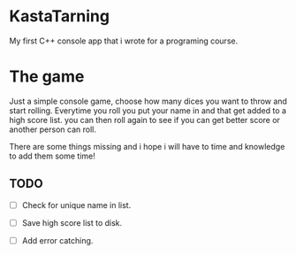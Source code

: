 # KastaTarning
My first C++ console app that i wrote for a programing course.

# The game

Just a simple console game, choose how many dices you want to throw and start rolling.
Everytime you roll you put your name in and that get added to a high score list.
you can then roll again to see if you can get better score or another person can roll.

There are some things missing and i hope i will have to time and knowledge to add them some time!

## TODO

* [ ] Check for unique name in list.
* [ ] Save high score list to disk.
* [ ] Add error catching.



